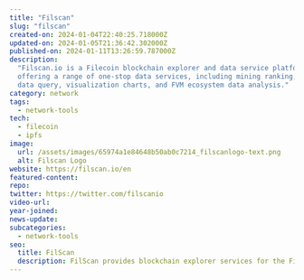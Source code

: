 ```yaml
---
title: "Filscan"
slug: "filscan"
created-on: 2024-01-04T22:40:25.718000Z
updated-on: 2024-01-05T21:36:42.302000Z
published-on: 2024-01-11T13:26:59.787000Z
description:
  "Filscan.io is a Filecoin blockchain explorer and data service platform,
  offering a range of one-stop data services, including mining ranking, blockchain
  data query, visualization charts, and FVM ecosystem data analysis."
category: network
tags:
  - network-tools
tech:
  - filecoin
  - ipfs
image:
  url: /assets/images/65974a1e84648b50ab0c7214_filscanlogo-text.png
  alt: Filscan Logo
website: https://filscan.io/en
featured-content:
repo:
twitter: https://twitter.com/filscanio
video-url:
year-joined:
news-update:
subcategories:
  - network-tools
seo:
  title: FilScan
  description: FilScan provides blockchain explorer services for the Filecoin network.
---
```

